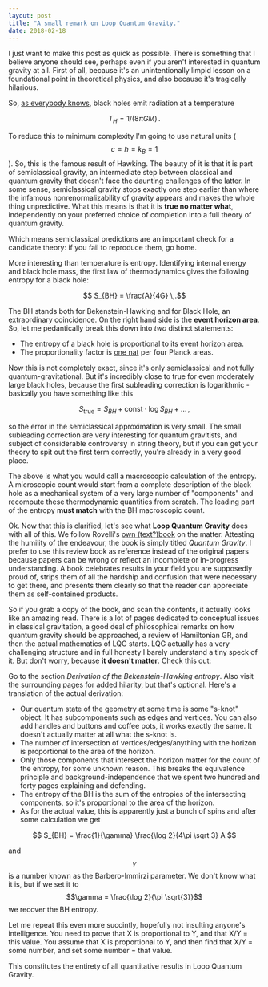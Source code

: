 ```yaml
---
layout: post
title: "A small remark on Loop Quantum Gravity."
date: 2018-02-18
---
```


I just want to make this post as quick as possible. There is something that I believe anyone should see, perhaps even if you aren't interested in quantum gravity at all. First of all, because it's an unintentionally limpid lesson on a foundational point in theoretical physics, and also because it's tragically hilarious.

So, [as everybody knows](http://rantonels.github.io/a-geometric-proof-of-hawking-radiation-through-imaginary-time/), black holes emit radiation at a temperature

$$ T_H = 1/(8\pi G M)\,.$$

To reduce this to minimum complexity I'm going to use natural units ($$ c = \hbar = k_B = 1$$). So, this is the famous result of Hawking. The beauty of it is that it is part of semiclassical gravity, an intermediate step between classical and quantum gravity that doesn't face the daunting challenges of the latter. In some sense, semiclassical gravity stops exactly one step earlier than where the infamous nonrenormalizability of gravity appears and makes the whole thing unpredictive. What this means is that it is **true no matter what**, independently on your preferred choice of completion into a full theory of quantum gravity.

Which means semiclassical predictions are an important check for a candidate theory: if you fail to reproduce them, go home.

More interesting than temperature is entropy. Identifying internal energy and black hole mass, the first law of thermodynamics gives the following entropy for a black hole:

$$ S_{BH} = \frac{A}{4G} \,.$$

The BH stands both for Bekenstein-Hawking and for Black Hole, an extraordinary coincidence. On the right hand side is the **event horizon area**. So, let me pedantically break this down into *two* distinct statements:

- The entropy of a black hole is proportional to its event horizon area.
- The proportionality factor is [one nat](https://en.wikipedia.org/wiki/Nat_(unit)) per four Planck areas.

Now this is not completely exact, since it's only semiclassical and not fully quantum-gravitational. But it's incredibly close to true for even moderately large black holes, because the first subleading correction is logarithmic - basically you have something like this

$$ S_\text{true} = S_{BH} + \text{const} \cdot \log S_{BH} + \ldots \,,$$

so the error in the semiclassical approximation is very small. The small subleading correction are very interesting for quantum gravitists, and subject of considerable controversy in string theory, but if you can get your theory to spit out the first term correctly, you're already in a very good place.

The above is what you would call a macroscopic calculation of the entropy. A microscopic count would start from a complete description of the black hole as a mechanical system of a very large number of "components" and recompute these thermodynamic quantities from scratch. The leading part of the entropy **must match** with the BH macroscopic count.

Ok. Now that this is clarified, let's see what **Loop Quantum Gravity** does with all of this. We follow Rovelli's [own (text?)book](https://www.amazon.com/dp/B00AKE1R5I/) on the matter. Attesting the humility of the endeavour, the book is simply titled *Quantum Gravity*. I prefer to use this review book as reference instead of the original papers because papers can be wrong or reflect an incomplete or in-progress understanding. A book celebrates results in your field you are supposedly proud of, strips them of all the hardship and confusion that were necessary to get there, and presents them clearly so that the reader can appreciate them as self-contained products.

So if you grab a copy of the book, and scan the contents, it actually looks like an amazing read. There is a lot of pages dedicated to conceptual issues in classical gravitation, a good deal of philosophical remarks on how quantum gravity should be approached, a review of Hamiltonian GR, and then the actual mathematics of LQG starts. LQG actually has a very challenging structure and in full honesty I barely understand a tiny speck of it. But don't worry, because **it doesn't matter**. Check this out:

Go to the section *Derivation of the Bekenstein-Hawking entropy*. Also visit the surrounding pages for added hilarity, but that's optional. Here's a translation of the actual derivation:

- Our quantum state of the geometry at some time is some "s-knot" object. It has subcomponents such as edges and vertices. You can also add handles and buttons and coffee pots, it works exactly the same. It doesn't actually matter at all what the s-knot is.
- The number of intersection of vertices/edges/anything with the horizon is proportional to the area of the horizon.
- Only those components that intersect the horizon matter for the count of the entropy, for some unknown reason. This breaks the equivalence principle and background-independence that we spent two hundred and forty pages explaining and defending.
- The entropy of the BH is the sum of the entropies of the intersecting components, so it's proportional to the area of the horizon.
- As for the actual value, this is apparently just a bunch of spins and after some calculation we get

$$ S_{BH} = \frac{1}{\gamma} \frac{\log 2}{4\pi \sqrt 3} A $$

and $$\gamma$$ is a number known as the Barbero-Immirzi parameter. We don't know what it is, but if we set it to $$\gamma = \frac{\log 2}{\pi \sqrt{3}}$$ we recover the BH entropy.

Let me repeat this even more succintly, hopefully not insulting anyone's intelligence. You need to prove that X is proportional to Y, and that X/Y = this value. You assume that X is proportional to Y, and then find that X/Y = some number, and set some number = that value.

This constitutes the entirety of all quantitative results in Loop Quantum Gravity.
